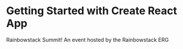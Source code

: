 # Getting Started with Create React App

Rainbowstack Summit! An event hosted by the Rainbowstack ERG
